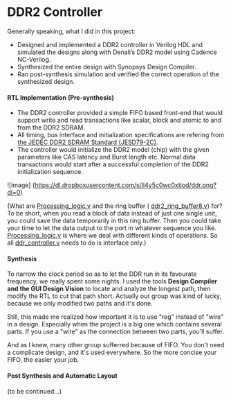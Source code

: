 # DDR2 Controller
Generally speaking, what I did in this project:
- Designed and implemented a DDR2 controller in Verilog HDL and simulated the designs along with Denali’s DDR2 model using Cadence NC-Verilog. 
- Synthesized the entire design with Synopsys Design Compiler. 
- Ran post-synthesis simulation and verified the correct operation of the synthesized design.

#### RTL Implementation (Pre-synthesis)
- The DDR2 controller provided a simple FIFO based front-end that would support write and read transactions like scalar, block and atomic to and from the DDR2 SDRAM.
- All timing, bus interface and initialization specifications are refering from [the JEDEC DDR2 SDRAM Standard (JESD79-2C)](http://www.micron.com/~/media/documents/products/data-sheet/dram/ddr2/512mbddr2.pdf).
- The controller would initialize the DDR2 model (chip) with the given parameters like CAS latency and Burst length etc. Normal data transactions would start after a successful completion of the DDR2 initialization sequence.

![image] (https://dl.dropboxusercontent.com/s/il4y5c0wc0xtiod/ddr.png?dl=0) <br />


(What are [Processing_logic.v]() and the ring buffer ( [ddr2_ring_buffer8.v]()) for?<br />
To be short, when you read a block of data instead of just one single unit, you could save the data temporarily in this ring buffer. Then you could take your time to let the data output to the port in whatever sequence you like.<br /> [Processing_logic.v]() is where we deal with different kinds of operations. So all [ddr_controller.v]() needs to do is interface only.)

#### Synthesis
To narrow the clock period so as to let the DDR run in its favourate frequency, we really spent some nights. 
I used the tools <b>Design Compiler and the GUI Design Vision</b> to locate and analyze the longest path, then modify the RTL to cut that path short. Actually our group was kind of lucky, because we only modified two paths and it's done.  <br />

Still, this made me realized how important it is to use "reg" instead of "wire" in a design. Especially when the project is a big one which contains several parts. If you use a "wire" as the connection between two parts, you'll suffer.

And as I knew, many other group sufferred because of FIFO. You don't need a complicate design, and it's used everywhere. So the more concise your FIFO, the easier your job.

#### Post Synthesis and Automatic Layout

(to be continued...)
